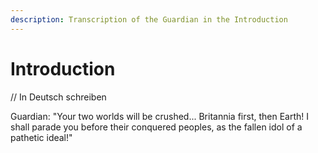 ```yaml
---
description: Transcription of the Guardian in the Introduction
---
```


# Introduction

// In Deutsch schreiben

Guardian: "Your two worlds will be crushed... Britannia first, then Earth! I shall parade you before their conquered peoples, as the fallen idol of a pathetic ideal!"

